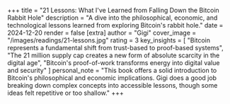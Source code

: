 +++
title = "21 Lessons: What I've Learned from Falling Down the Bitcoin Rabbit Hole"
description = "A dive into the philosophical, economic, and technological lessons learned from exploring Bitcoin's rabbit hole."
date = 2024-12-20
render = false
[extra]
author = "Gigi"
cover_image = "/images/readings/21-lessons.jpg"
rating = 3
key_insights = [
    "Bitcoin represents a fundamental shift from trust-based to proof-based systems",
    "The 21 million supply cap creates a new form of absolute scarcity in the digital age",
    "Bitcoin's proof-of-work transforms energy into digital value and security"
]
personal_note = "This book offers a solid introduction to Bitcoin's philosophical and economic implications. Gigi does a good job breaking down complex concepts into accessible lessons, though some ideas felt repetitive or too shallow."
+++
